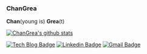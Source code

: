### ChanGrea

**Chan**(young is) **Grea**(t)

[![ChanGrea's github stats](https://github-readme-stats.vercel.app/api?username=username)](https://github.com/changrea/github-readme-stats)

[![Tech Blog Badge](http://img.shields.io/badge/-Tech%20blog-black?style=flat-square&logo=github&link=htpps://changrea.io/)](https://changrea.io/)  [![Linkedin Badge](https://img.shields.io/badge/-LinkedIn-blue?style=flat-square&logo=Linkedin&logoColor=white&link=https://www.linkedin.com/in/lee-chanyoung-2831631b6/)](https://www.linkedin.com/in/lee-chanyoung-2831631b6/) [![Gmail Badge](https://img.shields.io/badge/Gmail-d14836?style=flat-square&logo=Gmail&logoColor=white&link=mailto:k3933525@gmail.com)](mailto:k3933525@gmail.com)
	
